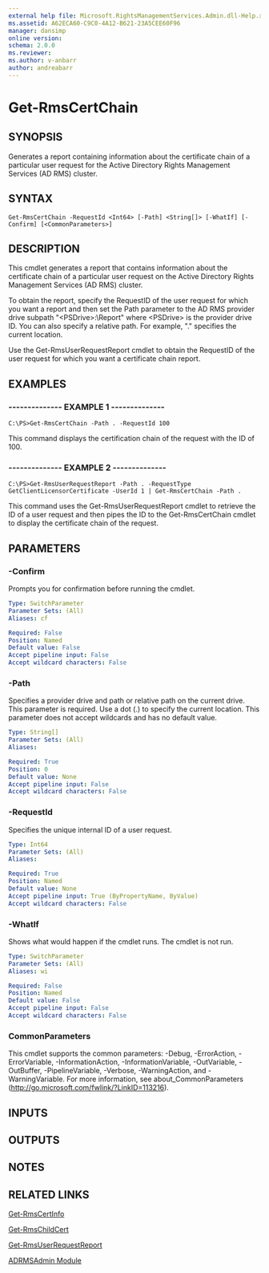 ```yaml
---
external help file: Microsoft.RightsManagementServices.Admin.dll-Help.xml
ms.assetid: A62ECA60-C9C0-4A12-B621-23A5CEE60F96
manager: dansimp
online version: 
schema: 2.0.0
ms.reviewer:
ms.author: v-anbarr
author: andreabarr
---
```


# Get-RmsCertChain

## SYNOPSIS
Generates a report containing information about the certificate chain of a particular user request for the Active Directory Rights Management Services (AD RMS) cluster.

## SYNTAX

```
Get-RmsCertChain -RequestId <Int64> [-Path] <String[]> [-WhatIf] [-Confirm] [<CommonParameters>]
```

## DESCRIPTION
This cmdlet generates a report that contains information about the certificate chain of a particular user request on the Active Directory Rights Management Services (AD RMS) cluster.

To obtain the report, specify the RequestID of the user request for which you want a report and then set the Path parameter to the AD RMS provider drive subpath "\<PSDrive\>:\Report" where \<PSDrive\> is the provider drive ID.
You can also specify a relative path.
For example, "." specifies the current location.

Use the Get-RmsUserRequestReport cmdlet to obtain the RequestID of the user request for which you want a certificate chain report.

## EXAMPLES

### --------------  EXAMPLE 1 --------------
```
C:\PS>Get-RmsCertChain -Path . -RequestId 100
```

This command displays the certification chain of the request with the ID of 100.

### --------------  EXAMPLE 2 --------------
```
C:\PS>Get-RmsUserRequestReport -Path . -RequestType GetClientLicensorCertificate -UserId 1 | Get-RmsCertChain -Path .
```

This command uses the Get-RmsUserRequestReport cmdlet to retrieve the ID of a user request and then pipes the ID to the Get-RmsCertChain cmdlet to display the certificate chain of the request.

## PARAMETERS

### -Confirm
Prompts you for confirmation before running the cmdlet.

```yaml
Type: SwitchParameter
Parameter Sets: (All)
Aliases: cf

Required: False
Position: Named
Default value: False
Accept pipeline input: False
Accept wildcard characters: False
```

### -Path
Specifies a provider drive and path or relative path on the current drive.
This parameter is required.
Use a dot (.) to specify the current location.
This parameter does not accept wildcards and has no default value.

```yaml
Type: String[]
Parameter Sets: (All)
Aliases: 

Required: True
Position: 0
Default value: None
Accept pipeline input: False
Accept wildcard characters: False
```

### -RequestId
Specifies the unique internal ID of a user request.

```yaml
Type: Int64
Parameter Sets: (All)
Aliases: 

Required: True
Position: Named
Default value: None
Accept pipeline input: True (ByPropertyName, ByValue)
Accept wildcard characters: False
```

### -WhatIf
Shows what would happen if the cmdlet runs.
The cmdlet is not run.

```yaml
Type: SwitchParameter
Parameter Sets: (All)
Aliases: wi

Required: False
Position: Named
Default value: False
Accept pipeline input: False
Accept wildcard characters: False
```

### CommonParameters
This cmdlet supports the common parameters: -Debug, -ErrorAction, -ErrorVariable, -InformationAction, -InformationVariable, -OutVariable, -OutBuffer, -PipelineVariable, -Verbose, -WarningAction, and -WarningVariable. For more information, see about_CommonParameters (http://go.microsoft.com/fwlink/?LinkID=113216).

## INPUTS

## OUTPUTS

## NOTES

## RELATED LINKS

[Get-RmsCertInfo](./Get-RmsCertInfo.md)

[Get-RmsChildCert](./Get-RmsChildCert.md)

[Get-RmsUserRequestReport](./Get-RmsUserRequestReport.md)

[ADRMSAdmin Module](./ADRMSAdmin.md)


